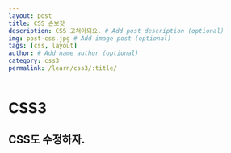 ```yaml
---
layout: post
title: CSS 손보잣
description: CSS 고쳐야되요. # Add post description (optional)
img: post-css.jpg # Add image post (optional)
tags: [css, layout]
author: # Add name author (optional)
category: css3
permalink: /learn/css3/:title/
---
```

# CSS3

## CSS도 수정하자.

